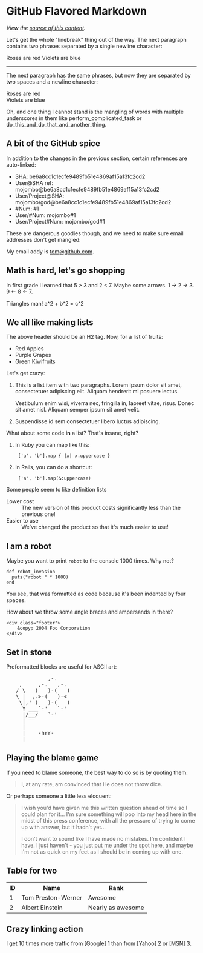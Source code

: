 GitHub Flavored Markdown
================================

*View the [source of this content](http://github.github.com/github-flavored-markdown/sample_content.html).*

Let's get the whole "linebreak" thing out of the way. The next paragraph contains two phrases separated by a single newline character:

Roses are red
Violets are blue

--------

The next paragraph has the same phrases, but now they are separated by two spaces and a newline character:

Roses are red  
Violets are blue

Oh, and one thing I cannot stand is the mangling of words with multiple underscores in them like perform_complicated_task or do_this_and_do_that_and_another_thing.

A bit of the GitHub spice
-------------------------

In addition to the changes in the previous section, certain references are auto-linked:

* SHA: be6a8cc1c1ecfe9489fb51e4869af15a13fc2cd2
* User@SHA ref: mojombo@be6a8cc1c1ecfe9489fb51e4869af15a13fc2cd2
* User/Project@SHA: mojombo/god@be6a8cc1c1ecfe9489fb51e4869af15a13fc2cd2
* \#Num: #1
* User/#Num: mojombo#1
* User/Project#Num: mojombo/god#1

These are dangerous goodies though, and we need to make sure email addresses don't get mangled:

My email addy is tom@github.com.

Math is hard, let's go shopping
-------------------------------

In first grade I learned that 5 > 3 and 2 < 7. Maybe some arrows. 1 -> 2 -> 3. 9 <- 8 <- 7.

Triangles man! a^2 + b^2 = c^2

We all like making lists
------------------------

The above header should be an H2 tag. Now, for a list of fruits:

* Red Apples
* Purple Grapes
* Green Kiwifruits

Let's get crazy:

1.  This is a list item with two paragraphs. Lorem ipsum dolor
    sit amet, consectetuer adipiscing elit. Aliquam hendrerit
    mi posuere lectus.

    Vestibulum enim wisi, viverra nec, fringilla in, laoreet
    vitae, risus. Donec sit amet nisl. Aliquam semper ipsum
    sit amet velit.

2.  Suspendisse id sem consectetuer libero luctus adipiscing.

What about some code **in** a list? That's insane, right?

1. In Ruby you can map like this:

        ['a', 'b'].map { |x| x.uppercase }

2. In Rails, you can do a shortcut:

        ['a', 'b'].map(&:uppercase)

Some people seem to like definition lists

<dl>
  <dt>Lower cost</dt>
  <dd>The new version of this product costs significantly less than the previous one!</dd>
  <dt>Easier to use</dt>
  <dd>We've changed the product so that it's much easier to use!</dd>
</dl>

I am a robot
------------

Maybe you want to print `robot` to the console 1000 times. Why not?

    def robot_invasion
      puts("robot " * 1000)
    end

You see, that was formatted as code because it's been indented by four spaces.

How about we throw some angle braces and ampersands in there?

    <div class="footer">
        &copy; 2004 Foo Corporation
    </div>

Set in stone
------------

Preformatted blocks are useful for ASCII art:

<pre>
             ,-. 
    ,     ,-.   ,-. 
   / \   (   )-(   ) 
   \ |  ,.>-(   )-< 
    \|,' (   )-(   ) 
     Y ___`-'   `-' 
     |/__/   `-' 
     | 
     | 
     |    -hrr- 
  ___|_____________ 
</pre>

Playing the blame game
----------------------

If you need to blame someone, the best way to do so is by quoting them:

> I, at any rate, am convinced that He does not throw dice.

Or perhaps someone a little less eloquent:

> I wish you'd have given me this written question ahead of time so I
> could plan for it... I'm sure something will pop into my head here in
> the midst of this press conference, with all the pressure of trying to
> come up with answer, but it hadn't yet...
>
> I don't want to sound like
> I have made no mistakes. I'm confident I have. I just haven't - you
> just put me under the spot here, and maybe I'm not as quick on my feet
> as I should be in coming up with one.

Table for two
-------------

<table>
  <tr>
    <th>ID</th><th>Name</th><th>Rank</th>
  </tr>
  <tr>
    <td>1</td><td>Tom Preston-Werner</td><td>Awesome</td>
  </tr>
  <tr>
    <td>2</td><td>Albert Einstein</td><td>Nearly as awesome</td>
  </tr>
</table>

Crazy linking action
--------------------

I get 10 times more traffic from [Google] [1] than from
[Yahoo] [2] or [MSN] [3].

  [1]: http://google.com/        "Google"
  [2]: http://search.yahoo.com/  "Yahoo Search"
  [3]: http://search.msn.com/    "MSN Search"


